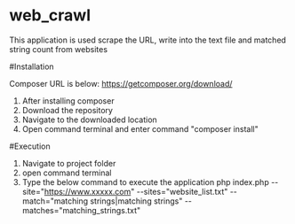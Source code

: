 # web_crawl

This application is used scrape the URL, write into the text file and matched string count from websites


#Installation

Composer URL is below: https://getcomposer.org/download/

1) After installing composer 
2) Download the repository
3) Navigate to the downloaded location
4) Open command terminal and enter command "composer install"

#Execution
1) Navigate to project folder
2) open command terminal
3) Type the below command to execute the application
php index.php --site="https://www.xxxxx.com" --sites="website_list.txt" --match="matching strings|matching strings" --matches="matching_strings.txt"




